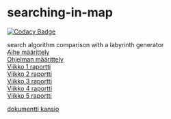 # searching-in-map

[![Codacy Badge](https://api.codacy.com/project/badge/Grade/247737ebe30746ab98cd4a05703c47fb)](https://app.codacy.com/app/kapistelijaKrisu/searching-comparison-with-map-gen?utm_source=github.com&utm_medium=referral&utm_content=kapistelijaKrisu/searching-comparison-with-map-gen&utm_campaign=Badge_Grade_Settings)

search algorithm comparison with a labyrinth generator  
[Aihe määrittely](https://github.com/kapistelijaKrisu/searching-comparison-with-map-gen/blob/master/doc/project_definition.md)  
[Ohjelman määrittely](https://github.com/kapistelijaKrisu/searching-comparison-with-map-gen/blob/master/doc/app_definition.md)  
[Viikko 1 raportti ](https://github.com/kapistelijaKrisu/a-stars-in-map/blob/master/doc/week1.md)  
[Viikko 2 raportti ](https://github.com/kapistelijaKrisu/a-stars-in-map/blob/master/doc/week2.md)  
[Viikko 3 raportti ](https://github.com/kapistelijaKrisu/a-stars-in-map/blob/master/doc/week3.md)  
[Viikko 4 raportti ](https://github.com/kapistelijaKrisu/a-stars-in-map/blob/master/doc/week4.md)  
[Viikko 5 raportti ](https://github.com/kapistelijaKrisu/a-stars-in-map/blob/master/doc/week5.md)  
  
[dokumentti kansio](https://github.com/kapistelijaKrisu/searching-comparison-with-map-gen/tree/master/doc)
